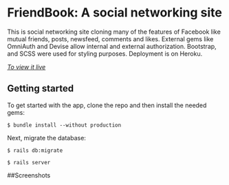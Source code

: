 # FriendBook: A social networking site

This is social networking site cloning many of the features of Facebook like mutual friends, posts, newsfeed, comments and likes. External gems like OmniAuth and Devise allow internal and external authorization. Bootstrap, and SCSS were used for styling purposes. Deployment is on Heroku. 

[*To view it live*](https://friendbookme.herokuapp.com/)

## Getting started

To get started with the app, clone the repo and then install the needed gems:

```
$ bundle install --without production
```

Next, migrate the database:

```
$ rails db:migrate
```

```
$ rails server
```

##Screenshots




